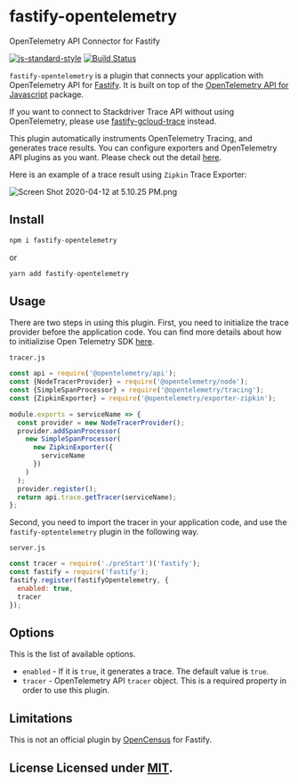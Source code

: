 # fastify-opentelemetry

OpenTelemetry API Connector for Fastify

[![js-standard-style](https://img.shields.io/badge/code%20style-standard-brightgreen.svg?style=flat)](http://standardjs.com/) [![Build Status](https://travis-ci.org/mkinoshi/fastify-opentelemetry.svg?branch=master)](https://travis-ci.org/mkinoshi/fastify-opentelemetry)

`fastify-opentelemetry` is a plugin that connects your application with OpenTelemetry API for [Fastify](https://github.com/fastify/fastify). It is built on top of the [OpenTelemetry API for Javascript](https://github.com/open-telemetry/opentelemetry-js) package.

If you want to connect to Stackdriver Trace API without using OpenTelemetry, please use [fastify-gcloud-trace](https://github.com/mkinoshi/fastify-gcloud-trace) instead.

This plugin automatically instruments OpenTelemetry Tracing, and generates trace results. You can configure exporters and OpenTelemetry API plugins as you want. Please check out the detail [here](https://github.com/open-telemetry/opentelemetry-js).

Here is an example of a trace result using `Zipkin` Trace Exporter:

![Screen Shot 2020-04-12 at 5.10.25 PM.png](https://user-images.githubusercontent.com/10353744/79150441-2a3af380-7d9f-11ea-9ddb-da13f3b3c136.png)

## Install

```js
npm i fastify-opentelemetry
```

or

```js
yarn add fastify-opentelemetry
```

## Usage

There are two steps in using this plugin. First, you need to initialize the trace provider before the application code. You can find more details about how to initializise Open Telemetry SDK [here](https://github.com/open-telemetry/opentelemetry-js/blob/master/getting-started/README.md).

`tracer.js`

```js
const api = require('@opentelemetry/api');
const {NodeTracerProvider} = require('@opentelemetry/node');
const {SimpleSpanProcessor} = require('@opentelemetry/tracing');
const {ZipkinExporter} = require('@opentelemetry/exporter-zipkin');

module.exports = serviceName => {
  const provider = new NodeTracerProvider();
  provider.addSpanProcessor(
    new SimpleSpanProcessor(
      new ZipkinExporter({
        serviceName
      })
    )
  );
  provider.register();
  return api.trace.getTracer(serviceName);
};
```

Second, you need to import the tracer in your application code, and use the `fastify-optentelemetry` plugin in the following way.

`server.js`

```js
const tracer = require('./preStart')('fastify');
const fastify = require('fastify');
fastify.register(fastifyOpentelemetry, {
  enabled: true,
  tracer
});
```

## Options

This is the list of available options.

- `enabled` - If it is `true`, it generates a trace. The default value is `true`.
- `tracer` - OpenTelemetry API `tracer` object. This is a required property in order to use this plugin.

## Limitations

This is not an official plugin by [OpenCensus](https://opencensus.io/exporters/supported-exporters/node.js/) for Fastify.

## License Licensed under [MIT](./LICENSE).
